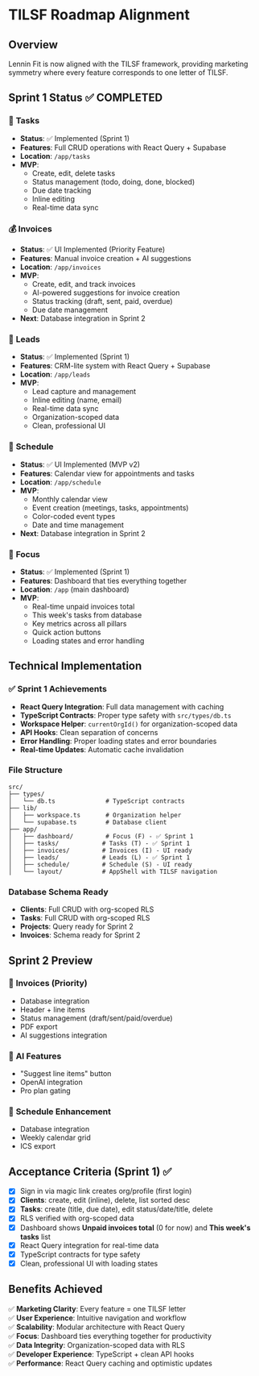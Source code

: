 # TILSF Roadmap Alignment

## Overview
Lennin Fit is now aligned with the TILSF framework, providing marketing symmetry where every feature corresponds to one letter of TILSF.

## Sprint 1 Status ✅ COMPLETED

### 🎯 **T**asks
- **Status**: ✅ Implemented (Sprint 1)
- **Features**: Full CRUD operations with React Query + Supabase
- **Location**: `/app/tasks`
- **MVP**: 
  - Create, edit, delete tasks
  - Status management (todo, doing, done, blocked)
  - Due date tracking
  - Inline editing
  - Real-time data sync

### 💰 **I**nvoices  
- **Status**: ✅ UI Implemented (Priority Feature)
- **Features**: Manual invoice creation + AI suggestions
- **Location**: `/app/invoices`
- **MVP**: 
  - Create, edit, and track invoices
  - AI-powered suggestions for invoice creation
  - Status tracking (draft, sent, paid, overdue)
  - Due date management
- **Next**: Database integration in Sprint 2

### 👥 **L**eads
- **Status**: ✅ Implemented (Sprint 1)
- **Features**: CRM-lite system with React Query + Supabase
- **Location**: `/app/leads`
- **MVP**:
  - Lead capture and management
  - Inline editing (name, email)
  - Real-time data sync
  - Organization-scoped data
  - Clean, professional UI

### 📅 **S**chedule
- **Status**: ✅ UI Implemented (MVP v2)
- **Features**: Calendar view for appointments and tasks
- **Location**: `/app/schedule`
- **MVP**:
  - Monthly calendar view
  - Event creation (meetings, tasks, appointments)
  - Color-coded event types
  - Date and time management
- **Next**: Database integration in Sprint 2

### 🎯 **F**ocus
- **Status**: ✅ Implemented (Sprint 1)
- **Features**: Dashboard that ties everything together
- **Location**: `/app` (main dashboard)
- **MVP**:
  - Real-time unpaid invoices total
  - This week's tasks from database
  - Key metrics across all pillars
  - Quick action buttons
  - Loading states and error handling

## Technical Implementation

### ✅ Sprint 1 Achievements
- **React Query Integration**: Full data management with caching
- **TypeScript Contracts**: Proper type safety with `src/types/db.ts`
- **Workspace Helper**: `currentOrgId()` for organization-scoped data
- **API Hooks**: Clean separation of concerns
- **Error Handling**: Proper loading states and error boundaries
- **Real-time Updates**: Automatic cache invalidation

### File Structure
```
src/
├── types/
│   └── db.ts              # TypeScript contracts
├── lib/
│   ├── workspace.ts       # Organization helper
│   └── supabase.ts        # Database client
├── app/
│   ├── dashboard/         # Focus (F) - ✅ Sprint 1
│   ├── tasks/            # Tasks (T) - ✅ Sprint 1
│   ├── invoices/         # Invoices (I) - UI ready
│   ├── leads/            # Leads (L) - ✅ Sprint 1
│   ├── schedule/         # Schedule (S) - UI ready
│   └── layout/           # AppShell with TILSF navigation
```

### Database Schema Ready
- **Clients**: Full CRUD with org-scoped RLS
- **Tasks**: Full CRUD with org-scoped RLS
- **Projects**: Query ready for Sprint 2
- **Invoices**: Schema ready for Sprint 2

## Sprint 2 Preview

### 🎯 **Invoices** (Priority)
- Database integration
- Header + line items
- Status management (draft/sent/paid/overdue)
- PDF export
- AI suggestions integration

### 🤖 **AI Features**
- "Suggest line items" button
- OpenAI integration
- Pro plan gating

### 📅 **Schedule Enhancement**
- Database integration
- Weekly calendar grid
- ICS export

## Acceptance Criteria (Sprint 1) ✅

- [x] Sign in via magic link creates org/profile (first login)
- [x] **Clients**: create, edit (inline), delete, list sorted desc
- [x] **Tasks**: create (title, due date), edit status/date/title, delete
- [x] RLS verified with org-scoped data
- [x] Dashboard shows **Unpaid invoices total** (0 for now) and **This week's tasks** list
- [x] React Query integration for real-time data
- [x] TypeScript contracts for type safety
- [x] Clean, professional UI with loading states

## Benefits Achieved

✅ **Marketing Clarity**: Every feature = one TILSF letter  
✅ **User Experience**: Intuitive navigation and workflow  
✅ **Scalability**: Modular architecture with React Query  
✅ **Focus**: Dashboard ties everything together for productivity  
✅ **Data Integrity**: Organization-scoped data with RLS  
✅ **Developer Experience**: TypeScript + clean API hooks  
✅ **Performance**: React Query caching and optimistic updates
